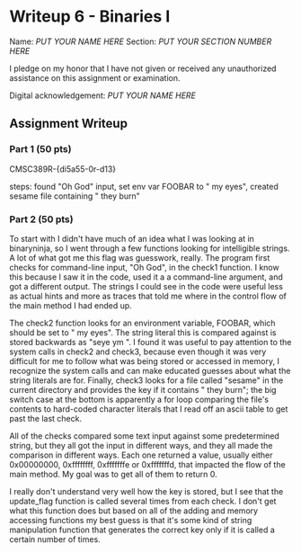 # Writeup 6 - Binaries I

Name: *PUT YOUR NAME HERE*
Section: *PUT YOUR SECTION NUMBER HERE*

I pledge on my honor that I have not given or received any unauthorized assistance on this assignment or examination.

Digital acknowledgement: *PUT YOUR NAME HERE*

## Assignment Writeup

### Part 1 (50 pts)

CMSC389R-{di5a55-0r-d13}

steps: found "Oh God" input, set env var FOOBAR to " my eyes", created sesame file containing " they burn"

### Part 2 (50 pts)

To start with I didn't have much of an idea what I was looking at in binaryninja, so I went through a few functions looking for intelligible strings. A lot of what got me this flag was guesswork, really. The program first checks for command-line input, "Oh God", in the check1 function. I know this because I saw it in the code, used it a a command-line argument, and got a different output. The strings I could see in the code were useful less as actual hints and more as traces that told me where in the control flow of the main method I had ended up.

The check2 function looks for an environment variable, FOOBAR, which should be set to " my eyes". The string literal this is compared against is stored backwards as "seye ym ". I found it was useful to pay attention to the system calls in check2 and check3, because even though it was very difficult for me to follow what was being stored or accessed in memory, I recognize the system calls and can make educated guesses about what the string literals are for. Finally, check3 looks for a file called "sesame" in the current directory and provides the key if it contains " they burn"; the big switch case at the bottom is apparently a for loop comparing the file's contents to hard-coded character literals that I read off an ascii table to get past the last check.

All of the checks compared some text input against some predetermined string, but they all got the input in different ways, and they all made the comparison in different ways. Each one returned a value, usually either 0x00000000, 0xffffffff, 0xfffffffe or 0xfffffffd, that impacted the flow of the main method. My goal was to get all of them to return 0.

I really don't understand very well how the key is stored, but I see that the update\_flag function is called several times from each check. I don't get what this function does but based on all of the adding and memory accessing functions my best guess is that it's some kind of string manipulation function that generates the correct key only if it is called a certain number of times.
